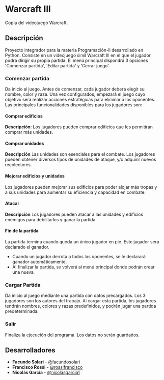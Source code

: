 # Warcraft III

Copia del videojuego Warcraft.

## Descripción

Proyecto integrador para la materia Programación-II desarrollado en Python. Consiste en un videojuego simil Warcraft III en el que el jugador podrá dirigir su propia partida. El menú principal dispondrá 3 opciones 'Comenzar partida', 'Editar partida' y 'Cerrar juego'.

### Comenzar partida

Da inicio al juego. Antes de comenzar, cada jugador deberá elegir su nombre, color y raza. Una vez configurados, empezará el juego cuyo objetivo será realizar acciones estratégicas para eliminar a los oponentes. Las principales funcionalidades disponibles para los jugadores son:

#### Comprar edificios
**Descripción:** Los jugadores pueden comprar edificios que les permitirán comprar más unidades.

#### Comprar unidades
**Descripción** Las unidades son esenciales para el combate. Los jugadores pueden obtener diversos tipos de unidades de ataque, y/o adquirir nuevos recolectores.

#### Mejorar edificios y unidades
Los jugadores pueden mejorar sus edificios para poder alojar más tropas y a sus unidades para aumentar su eficiencia y capacidad en combate.

#### Atacar
**Descripción** Los jugadores pueden atacar a las unidades y edificios enemigos para debilitarlos y ganar la partida.

#### Fin de la partida
La partida termina cuando queda un único jugador en pie. Este jugador será declarado el ganador.

- Cuando un jugador derrota a todos los oponentes, se le declarará ganador automáticamente.
- Al finalizar la partida, se volverá al menú principal donde podrán crear una nueva.

### Cargar Partida

Da inicio al juego mediante una partida con datos precargados. Los 3 jugadores son los autores del trabajo. Al cargar esta partida, los jugadores tendrán nombres, colores y razas predefinidos, y podrán jugar una partida predeterminada.

### Salir

Finaliza la ejecución del programa. Los datos no serán guardados.

## Desarrolladores

- **Facundo Solari** - [@facundosolari](https://github.com/facundosolari)
- **Francisco Rossi** - [@rossifrancisco](https://github.com/rossifrancisco)
- **Nicolás García** - [@nicolasgarcia1](https://github.com/nicolasgarcia1)